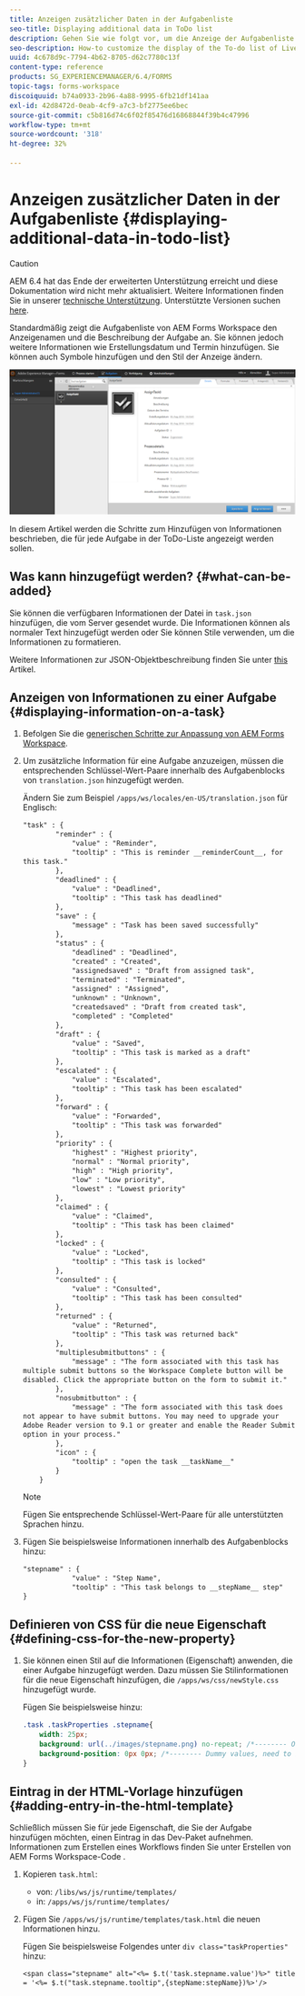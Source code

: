 ```yaml
---
title: Anzeigen zusätzlicher Daten in der Aufgabenliste
seo-title: Displaying additional data in ToDo list
description: Gehen Sie wie folgt vor, um die Anzeige der Aufgabenliste von LiveCycle AEM Forms Workspace anzupassen und neben dem Standard weitere Informationen anzuzeigen.
seo-description: How-to customize the display of the To-do list of LiveCycle AEM Forms workspace to show more information besides the default.
uuid: 4c678d9c-7794-4b62-8705-d62c7780c13f
content-type: reference
products: SG_EXPERIENCEMANAGER/6.4/FORMS
topic-tags: forms-workspace
discoiquuid: b74a0933-2b96-4a88-9995-6fb21df141aa
exl-id: 42d8472d-0eab-4cf9-a7c3-bf2775ee6bec
source-git-commit: c5b816d74c6f02f85476d16868844f39b4c47996
workflow-type: tm+mt
source-wordcount: '318'
ht-degree: 32%

---
```


# Anzeigen zusätzlicher Daten in der Aufgabenliste {#displaying-additional-data-in-todo-list}

>[!CAUTION]
>
>AEM 6.4 hat das Ende der erweiterten Unterstützung erreicht und diese Dokumentation wird nicht mehr aktualisiert. Weitere Informationen finden Sie in unserer [technische Unterstützung](https://helpx.adobe.com/de/support/programs/eol-matrix.html). Unterstützte Versionen suchen [here](https://experienceleague.adobe.com/docs/?lang=de).

Standardmäßig zeigt die Aufgabenliste von AEM Forms Workspace den Anzeigenamen und die Beschreibung der Aufgabe an. Sie können jedoch weitere Informationen wie Erstellungsdatum und Termin hinzufügen. Sie können auch Symbole hinzufügen und den Stil der Anzeige ändern.

![Abbildung der Registerkarte „Aufgaben“ von HTML Workspace mit der Standardkonfiguration](assets/html-todo-list.png)

In diesem Artikel werden die Schritte zum Hinzufügen von Informationen beschrieben, die für jede Aufgabe in der ToDo-Liste angezeigt werden sollen.

## Was kann hinzugefügt werden? {#what-can-be-added}

Sie können die verfügbaren Informationen der Datei in `task.json` hinzufügen, die vom Server gesendet wurde. Die Informationen können als normaler Text hinzugefügt werden oder Sie können Stile verwenden, um die Informationen zu formatieren.

Weitere Informationen zur JSON-Objektbeschreibung finden Sie unter [this](/help/forms/using/html-workspace-json-object-description.md) Artikel.

## Anzeigen von Informationen zu einer Aufgabe {#displaying-information-on-a-task}

1. Befolgen Sie die [generischen Schritte zur Anpassung von AEM Forms Workspace](/help/forms/using/generic-steps-html-workspace-customization.md).
1. Um zusätzliche Information für eine Aufgabe anzuzeigen, müssen die entsprechenden Schlüssel-Wert-Paare innerhalb des Aufgabenblocks von `translation.json` hinzugefügt werden.

   Ändern Sie zum Beispiel `/apps/ws/locales/en-US/translation.json` für Englisch:

   ```
   "task" : {
           "reminder" : {
               "value" : "Reminder",
               "tooltip" : "This is reminder __reminderCount__, for this task."
           },
           "deadlined" : {
               "value" : "Deadlined",
               "tooltip" : "This task has deadlined"
           },
           "save" : {
               "message" : "Task has been saved successfully"
           },
           "status" : {
               "deadlined" : "Deadlined",
               "created" : "Created",
               "assignedsaved" : "Draft from assigned task",
               "terminated" : "Terminated",
               "assigned" : "Assigned",
               "unknown" : "Unknown",
               "createdsaved" : "Draft from created task",
               "completed" : "Completed"
           },
           "draft" : {
               "value" : "Saved",
               "tooltip" : "This task is marked as a draft"
           },
           "escalated" : {
               "value" : "Escalated",
               "tooltip" : "This task has been escalated"
           },
           "forward" : {
               "value" : "Forwarded",
               "tooltip" : "This task was forwarded"
           },
           "priority" : {
               "highest" : "Highest priority",
               "normal" : "Normal priority",
               "high" : "High priority",
               "low" : "Low priority",
               "lowest" : "Lowest priority"
           },
           "claimed" : {
               "value" : "Claimed",
               "tooltip" : "This task has been claimed"
           },
           "locked" : {
               "value" : "Locked",
               "tooltip" : "This task is locked"
           },
           "consulted" : {
               "value" : "Consulted",
               "tooltip" : "This task has been consulted"
           },
           "returned" : {
               "value" : "Returned",
               "tooltip" : "This task was returned back"
           },
           "multiplesubmitbuttons" : {
               "message" : "The form associated with this task has multiple submit buttons so the Workspace Complete button will be disabled. Click the appropriate button on the form to submit it."
           },
           "nosubmitbutton" : {
               "message" : "The form associated with this task does not appear to have submit buttons. You may need to upgrade your Adobe Reader version to 9.1 or greater and enable the Reader Submit option in your process."
           },
           "icon" : {
               "tooltip" : "open the task __taskName__"
           }
       }
   ```

   >[!NOTE]
   >
   >Fügen Sie entsprechende Schlüssel-Wert-Paare für alle unterstützten Sprachen hinzu.

1. Fügen Sie beispielsweise Informationen innerhalb des Aufgabenblocks hinzu:

   ```
   "stepname" : {
               "value" : "Step Name",
               "tooltip" : "This task belongs to __stepName__ step"
   }
   ```

## Definieren von CSS für die neue Eigenschaft {#defining-css-for-the-new-property}

1. Sie können einen Stil auf die Informationen (Eigenschaft) anwenden, die einer Aufgabe hinzugefügt werden. Dazu müssen Sie Stilinformationen für die neue Eigenschaft hinzufügen, die `/apps/ws/css/newStyle.css` hinzugefügt wurde.

   Fügen Sie beispielsweise hinzu:

   ```css
   .task .taskProperties .stepname{
       width: 25px;
       background: url(../images/stepname.png) no-repeat; /*-------- Or just reuse background image / image-sprite defined .task .taskProperties span of style.css---------------------*/
       background-position: 0px 0px; /*-------- Dummy values, need to be configured as per user background image / image-sprite ---------------------*/
   }
   ```

## Eintrag in der HTML-Vorlage hinzufügen {#adding-entry-in-the-html-template}

Schließlich müssen Sie für jede Eigenschaft, die Sie der Aufgabe hinzufügen möchten, einen Eintrag in das Dev-Paket aufnehmen. Informationen zum Erstellen eines Workflows finden Sie unter Erstellen von AEM Forms Workspace-Code .

1. Kopieren `task.html`:

   * von: `/libs/ws/js/runtime/templates/`
   * in: `/apps/ws/js/runtime/templates/`

1. Fügen Sie `/apps/ws/js/runtime/templates/task.html` die neuen Informationen hinzu.

   Fügen Sie beispielsweise Folgendes unter `div class="taskProperties"` hinzu:

   ```
   <span class="stepname" alt="<%= $.t('task.stepname.value')%>" title = '<%= $.t("task.stepname.tooltip",{stepName:stepName})%>'/>
   ```
